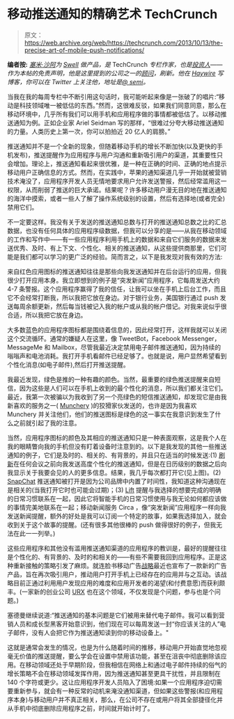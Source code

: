 # 移动推送通知的精确艺术 TechCrunch

> 原文：<https://web.archive.org/web/https://techcrunch.com/2013/10/13/the-precise-art-of-mobile-push-notifications/>

**编者按:** *[塞米·沙阿](https://web.archive.org/web/20221206153842/http://blog.semilshah.com/about)为 [Swell](https://web.archive.org/web/20221206153842/http://www.swell.am/) 做产品，是* TechCrunch *专栏作家，也是[投资人](https://web.archive.org/web/20221206153842/http://www.angel.co/semil)——作为本帖的免责声明，他是这里提到的公司之一的[顾问](https://web.archive.org/web/20221206153842/http://blog.semilshah.com/2013/09/15/becoming-an-advisor-to-refresh/)，刷新。他在 [Haywire](https://web.archive.org/web/20221206153842/http://blog.semilshah.com/) 写博客，你可以在 Twitter 上关注他，地址是[@ semi](https://web.archive.org/web/20221206153842/http://www.twitter.com/semil)。*

当我在我的每周专栏中不断引用这句话时，我可能听起来像是一张破了的唱片:“移动是科技领域唯一被低估的东西。”然而，这很难反驳，如果我们同意同意，那么在移动环境中，几乎所有我们可以用手机和应用程序做的事情都被低估了。以移动推送通知为例。正如企业家 Ariel Seidman 写的那样，“很难过分夸大移动推送通知的力量。人类历史上第一次，你可以拍拍近 20 亿人的肩膀。”

推送通知并不是一个全新的现象，但随着移动手机的增长不断加快(以及更快的手机发布)，推送提醒作为应用程序与用户沟通和重新吸引用户的渠道，其重要性只会增加。理论上，推送通知看起来很优雅，是一种在正确的时间、正确的地点提示移动用户正确信息的方式。然而，在实践中，苹果的通知渠道几乎一开始就被营销技术淹没了，应用程序开发人员无情地要求用户允许发送警报，然后经常滥用这一权限，从而削弱了推送的巨大承诺。结果呢？许多移动用户漫无目的地在推送通知的海洋中摸索，或者一些人了解了操作系统级别的设置，然后有选择地(或者完全)禁用它们。

不一定要这样。我没有关于发送的推送通知总数与打开的推送通知总数之比的汇总数据，也没有任何具体的应用程序级数据，但我可以分享的是——从我在移动领域的工作和写作中——有一些应用程序利用手机上的数据和来自它们服务的数据来发送优秀、及时、有上下文、个性化、相关的推送通知，从这些提供商那里，它们可能是我们都可以学习的更广泛的经验。简而言之，以下是我发现对我有效的方法:

来自红色应用图标的推送通知往往是那些向我发送通知并在后台运行的应用，但我很少打开应用本身。我立即想到的例子是“突发新闻”应用程序，它每周发送大约 4-7 条警报。这个应用程序赢得了我的信任，让我可以坐在手机上后台工作，而且它不会经常打断我，所以我把它放在身边。对于银行业务，美国银行通过 push 发送每周余额更新，然后每当钱被记入我的帐户或从我的帐户借记。对我来说似乎很合适，所以我把它放在身边。

大多数蓝色的应用程序图标都是围绕着信息的，因此经常打开，这样我就可以关闭这个交流循环。通常的嫌疑人在这里，像 TweetBot，Facebook Messenger，MessageMe 和 Mailbox，尽管我最近决定禁用电子邮件推送通知，因为持续的嗡嗡声和电池消耗。我打开手机看邮件已经足够了。也就是说，用户显然希望看到个性化消息(如电子邮件),然后打开推送提醒。

我最近发现，绿色是推的一种有趣的颜色。当然，最重要的绿色推送提醒来自短信，因为这些是人们可以在手机上收到的最个性化的消息，所以我们都关注它们。最近，我第一次被骗以为我收到了另一个亮绿色的短信推送通知，却发现它是由我新喜欢的服务之一( [Munchery](https://web.archive.org/web/20221206153842/http://www.munchery.com/) )的狡猾家伙发送的，也许是因为我喜欢 Munchery 并关注他们，他们的推送图标是绿色的这一事实在我意识到发生了什么之前就引起了我的注意。

当然，应用程序图标的颜色及其相应的推送通知只是一种表面观察，这是我个人在我的眼睛瞥向我的手机但没有盯着设备时注意到的。以下是我发现的其他一些推送通知的例子，它们是及时的、相关的、有背景的，并且只在适当的时候发送:(1) [刷新](https://web.archive.org/web/20221206153842/http://refresh.io/)在任何会议之前向我发送高度个性化的推送通知，但是在日历级别的数据之后向我显示关于我要会见的人的更多信息。结果，我几乎每次都打开它(见上图)。(2) [SnapChat](https://web.archive.org/web/20221206153842/http://www.snapchat.com/) 推送通知被打开是因为公司品牌中内置了时间性，我知道这种沟通现在是相关的(当我打开它时也可能会过期)；(3) [Lift](https://web.archive.org/web/20221206153842/https://lift.do/) 提醒与我选择的想要完成的明确的日常习惯联系在一起，因此它将智能手机的日常习惯使用与我无论如何都应该做的事情完美地联系在一起；移动新闻服务 Circa ，像“突发新闻”应用程序一样向我发送新闻提醒，额外的好处是我可以订阅一个特定的故事，如果我选择加入，就会收到关于这个故事的提醒。(还有很多其他很棒的 push 做得很好的例子，但我无法在此一一列举。)

这些应用程序和其他没有滥用推送通知渠道的应用程序的教训是，最好的提醒往往是个性化的、有背景的、及时的和相关的——有些不需要我回到应用程序。正是这种重新接触的策略引发了麻烦。就连脸书移动广告[战略](https://web.archive.org/web/20221206153842/http://blog.semilshah.com/2013/08/13/some-thoughts-on-facebooks-ads-stock-price-and-instagram/)最近也宣布了一款新的广告产品，旨在再次吸引用户，推动用户打开手机上已经存在的应用并与之互动。该战略目前正通过利用用户发现应用的难度和应用开发者的渴望(和付费意愿)而获利颇丰。(一家新的创业公司 [URX](https://web.archive.org/web/20221206153842/http://uncrunched.com/2013/10/08/unveiling-stealth-y-combinator-startup-urx/) 也在这个领域，不仅发现是个问题，参与也是个问题。)

塞德曼继续说道:“推送通知的基本问题是它们被用来替代电子邮件。我可以看到营销人员和成长型黑客开始意识到，他们现在可以每周发送一封“你应该关注的人”电子邮件，没有人会把它作为推送通知读到你的移动设备上。"

这就是通常会发生的情况，也是为什么随着时间的推移，移动用户开始直觉地忽视毫无价值的推送提醒，要么学会在设置中禁用该功能，甚至在沮丧中彻底删除该应用。在移动领域还处于早期阶段，但我相信在网络上和通过电子邮件持续的俗气的增长策略不会在移动领域发挥作用，因为推送通知甚至更具干扰性，并且限制在 140 个字符或更少。这让应用程序开发人员陷入了困境:如果一个应用程序迫切需要重新参与，就会有一种反常的动机来淹没通知渠道，但如果这些警报(和应用程序本身)与移动用户并不真正相关，那么，在公司不存在或用户将其全部捷径化并从手机中彻底删除应用程序之前，时间就开始计时了。
